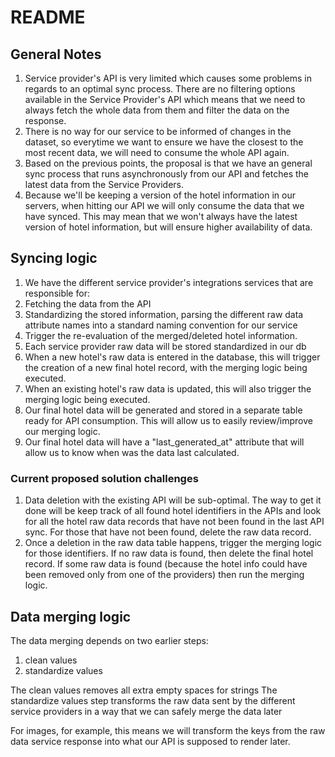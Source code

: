 # README

## General Notes

1. Service provider's API is very limited which causes some problems in regards to an optimal sync process. There are no filtering options available in the Service Provider's API which means that we need to always fetch the whole data from them and filter the data on the response.
2. There is no way for our service to be informed of changes in the dataset, so everytime we want to ensure we have the closest to the most recent data, we will need to consume the whole API again.
3. Based on the previous points, the proposal is that we have an general sync process that runs asynchronously from our API and fetches the latest data from the Service Providers.
4. Because we'll be keeping a version of the hotel information in our servers, when hitting our API we will only consume the data that we have synced. This may mean that we won't always have the latest version of hotel information, but will ensure higher availability of data.

## Syncing logic

1. We have the different service provider's integrations services that are responsible for:
  1. Fetching the data from the API
  2. Standardizing the stored information, parsing the different raw data attribute names into a standard naming convention for our service
  3. Trigger the re-evaluation of the merged/deleted hotel information.
2. Each service provider raw data will be stored standardized in our db
3. When a new hotel's raw data is entered in the database, this will trigger the creation of a new final hotel record, with the merging logic being executed.
4. When an existing hotel's raw data is updated, this will also trigger the merging logic being executed.
5. Our final hotel data will be generated and stored in a separate table ready for API consumption. This will allow us to easily review/improve our merging logic.
6. Our final hotel data will have a "last_generated_at" attribute that will allow us to know when was the data last calculated.

### Current proposed solution challenges

1. Data deletion with the existing API will be sub-optimal. The way to get it done will be keep track of all found hotel identifiers in the APIs and look for all the hotel raw data records that have not been found in the last API sync. For those that have not been found, delete the raw data record.
  1. Once a deletion in the raw data table happens, trigger the merging logic for those identifiers. If no raw data is found, then delete the final hotel record. If some raw data is found (because the hotel info could have been removed only from one of the providers) then run the merging logic.

## Data merging logic

The data merging depends on two earlier steps:
1. clean values
2. standardize values

The clean values removes all extra empty spaces for strings
The standardize values step transforms the raw data sent by the different service providers in a way that we can safely merge the data later

For images, for example, this means we will transform the keys from the raw data service response into what our API is supposed to render later.

